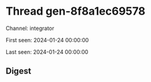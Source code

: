 # Thread gen-8f8a1ec69578
Channel: integrator

First seen: 2024-01-24 00:00:00

Last seen: 2024-01-24 00:00:00

## Digest


